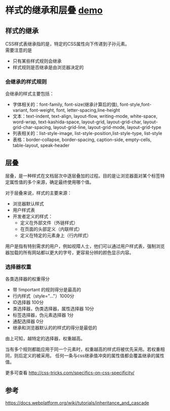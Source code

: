 # 样式的继承和层叠 [demo](demo/demo.html)
## 样式的继承
CSS样式表继承指的是，特定的CSS属性向下传递到子孙元素。    
需要注意的是
* 只有某些样式规则会继承
* 样式规则是否继承是由浏览器决定的

### 会继承的样式规则
会继承的样式主要包括：
* 字体相关的：font-family, font-size(继承计算后的值), font-style,font-variant, font-weight, font, letter-spacing,line-height
* 文本：text-indent, text-align, layout-flow, writing-mode, white-space, word-wrap, text-kashida-space, layout-grid, layout-grid-char, layout-grid-char-spacing, layout-grid-line, layout-grid-mode, layout-grid-type
* 列表相关的：list-style-image, list-style-position,list-style-type, list-style
* 表格：border-collapse, border-spacing, caption-side, empty-cells, table-layout, speak-header

## 层叠
层叠，是一种样式在文档层次中逐层叠加的过程。目的是让浏览器面对某个标签特定属性值的多个来源，确定最终使用哪个值。

对于层叠来说，样式的主要来源：
* 浏览器默认样式
* 用户样式表
* 开发者定义的样式：
	* 定义在外部文件（外链样式）
	* 在页面的头部定义（内联样式）
	* 定义在特定的元素身上（行内样式）

用户是指有特别需求的用户，例如视障人士，他们可以通过用户样式表，强制浏览器加载的所有网站都以更大的字号，更容易分辨的颜色显示内容。


### 选择器权重
各类选择器的权重得分
* 带 !important 的规则得分是最高的
* 行内样式（style="..."）1000分
* ID选择器 100分
* 类选择器，伪类选择器，属性选择器 10分
* 标签选择器，伪元素选择器 1分
* 通配选择器 0分
* 继承和浏览器默认的的样式的得分是最低的

由上可知，越特定的选择器，权重越高。

当有多个规则都能应用于同一个元素时，权重越高的样式将被优先采用。若权重相同，则后定义的被采用。
任何一条与css继承值冲突的属性值都会覆盖继承的属性值。

更多可查看 http://css-tricks.com/specifics-on-css-specificity/

## 参考
https://docs.webplatform.org/wiki/tutorials/inheritance_and_cascade
